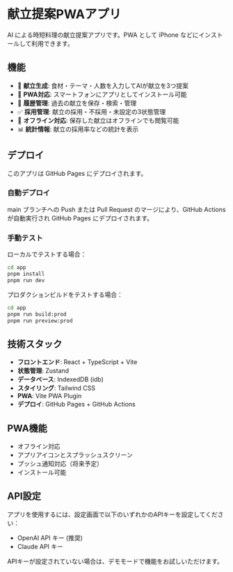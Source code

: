 # 献立提案PWAアプリ

AI による時短料理の献立提案アプリです。PWA として iPhone などにインストールして利用できます。

## 機能

- 🍳 **献立生成**: 食材・テーマ・人数を入力してAIが献立を3つ提案
- 📱 **PWA対応**: スマートフォンにアプリとしてインストール可能
- 💾 **履歴管理**: 過去の献立を保存・検索・管理
- ✅ **採用管理**: 献立の採用・不採用・未設定の3状態管理
- 🔄 **オフライン対応**: 保存した献立はオフラインでも閲覧可能
- 📊 **統計情報**: 献立の採用率などの統計を表示

## デプロイ

このアプリは GitHub Pages にデプロイされます。

### 自動デプロイ

main ブランチへの Push または Pull Request のマージにより、GitHub Actions が自動実行され GitHub Pages にデプロイされます。

### 手動テスト

ローカルでテストする場合：

```bash
cd app
pnpm install
pnpm run dev
```

プロダクションビルドをテストする場合：

```bash
cd app
pnpm run build:prod
pnpm run preview:prod
```

## 技術スタック

- **フロントエンド**: React + TypeScript + Vite
- **状態管理**: Zustand
- **データベース**: IndexedDB (idb)
- **スタイリング**: Tailwind CSS
- **PWA**: Vite PWA Plugin
- **デプロイ**: GitHub Pages + GitHub Actions

## PWA機能

- オフライン対応
- アプリアイコンとスプラッシュスクリーン
- プッシュ通知対応（将来予定）
- インストール可能

## API設定

アプリを使用するには、設定画面で以下のいずれかのAPIキーを設定してください：

- OpenAI API キー (推奨)
- Claude API キー

APIキーが設定されていない場合は、デモモードで機能をお試しいただけます。